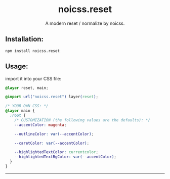<h1 align="center">
  noicss.reset
</h1>
<p align="center">
  A modern reset / normalize by noicss.
</p>

## Installation:

```Shell
npm install noicss.reset
```

## Usage:

import it into your CSS file:

```CSS
@layer reset, main;

@import url("noicss.reset") layer(reset);

/* YOUR OWN CSS: */
@layer main {
  :root {
    /* CUSTOMIZATION (the following values are the defaults): */
    --accentColor: magenta;

    --outlineColor: var(--accentColor);

    --caretColor: var(--accentColor);

    --highlightedTextColor: currentcolor;
    --highlightedTextBgColor: var(--accentColor);
  }
}
```

---
